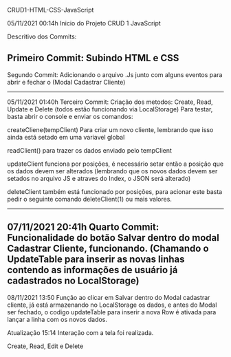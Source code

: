 CRUD1-HTML-CSS-JavaScript

05/11/2021 00:14h Inicio do Projeto CRUD 1 JavaScript

Descritivo dos Commits:

Primeiro Commit:
Subindo HTML e CSS
--------------------------------------------------------------------------------------------------------------------------

Segundo Commit:
Adicionando o arquivo .Js junto com alguns eventos para abrir e fechar o (Modal Cadastrar Cliente)

--------------------------------------------------------------------------------------------------------------------------

05/11/2021 01:40h Terceiro Commit:
Criação dos metodos: Create, Read, Update e Delete (todos estão funcionando via LocalStorage) Para testar, basta abrir o console e enviar os comandos:

createCliene(tempClient) Para criar um novo cliente, lembrando que isso ainda está setado em uma variavel global

readClient() para trazer os dados enviado pelo tempClient

updateClient funciona por posições, é necessário setar então a posição que os dados devem ser alterados (lembrando que os novos dados devem ser setados no arquivo JS e atraves do Index, o JSON será alterado)

deleteClient também está funcionado por posições, para acionar este basta pedir o seguinte comando deleteClient(1) ou mais valores.

--------------------------------------------------------------------------------------------------------------------------
07/11/2021 20:41h Quarto Commit:
Funcionalidade do botão Salvar dentro do modal Cadastrar Cliente, funcionando. (Chamando o UpdateTable para inserir as novas linhas contendo as informações de usuário já cadastrados no LocalStorage)
--------------------------------------------------------------------------------------------------------------------------
08/11/2021 13:50
Função ao clicar em Salvar dentro do Modal cadastrar cliente, já está armazenando no LocalStorage os dados, e antes do Modal ser fechado, o codigo updateTable para inserir a nova Row é ativada para lançar a linha com os novos dados.

Atualização 15:14
Interação com a tela foi realizada.

Create, Read, Edit e Delete
